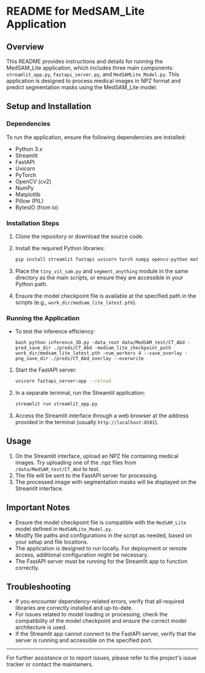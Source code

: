 # README for MedSAM_Lite Application

## Overview

This README provides instructions and details for running the MedSAM_Lite application, which includes three main components: `streamlit_app.py`, `fastapi_server.py`, and `MedSAMLite_Model.py`. This application is designed to process medical images in NPZ format and predict segmentation masks using the MedSAM_Lite model.

## Setup and Installation

### Dependencies

To run the application, ensure the following dependencies are installed:

- Python 3.x
- Streamlit
- FastAPI
- Uvicorn
- PyTorch
- OpenCV (cv2)
- NumPy
- Matplotlib
- Pillow (PIL)
- BytesIO (from io)

### Installation Steps

1. Clone the repository or download the source code.
2. Install the required Python libraries:

   ```bash
   pip install streamlit fastapi uvicorn torch numpy opencv-python matplotlib pillow
   ```

3. Place the `tiny_vit_sam.py` and `segment_anything` module in the same directory as the main scripts, or ensure they are accessible in your Python path.

4. Ensure the model checkpoint file is available at the specified path in the scripts (e.g., `work_dir/medsam_lite_latest.pth`).

### Running the Application

- To test the inference efficiency:
   ```
  bash python inference_3D.py -data_root data/MedSAM_test/CT_Abd -pred_save_dir ./preds/CT_Abd -medsam_lite_checkpoint_path work_dir/medsam_lite_latest.pth -num_workers 4 --save_overlay -png_save_dir ./preds/CT_Abd_overlay --overwrite 
   ```

1. Start the FastAPI server:

   ```bash
   uvicorn fastapi_server:app --reload
   ```

2. In a separate terminal, run the Streamlit application:

   ```bash
   streamlit run streamlit_app.py
   ```

3. Access the Streamlit interface through a web browser at the address provided in the terminal (usually `http://localhost:8501`).

## Usage

1. On the Streamlit interface, upload an NPZ file containing medical images. Try uploading one of the .npz files from `/data/MedSAM_test/CT_Abd` to test.
2. The file will be sent to the FastAPI server for processing.
3. The processed image with segmentation masks will be displayed on the Streamlit interface.

## Important Notes

- Ensure the model checkpoint file is compatible with the `MedSAM_Lite` model defined in `MedSAMLite_Model.py`.
- Modify file paths and configurations in the script as needed, based on your setup and file locations.
- The application is designed to run locally. For deployment or remote access, additional configuration might be necessary.
- The FastAPI server must be running for the Streamlit app to function correctly.

## Troubleshooting

- If you encounter dependency-related errors, verify that all required libraries are correctly installed and up-to-date.
- For issues related to model loading or processing, check the compatibility of the model checkpoint and ensure the correct model architecture is used.
- If the Streamlit app cannot connect to the FastAPI server, verify that the server is running and accessible on the specified port.

---

For further assistance or to report issues, please refer to the project's issue tracker or contact the maintainers.